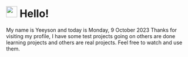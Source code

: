  <h1>
    <img src="https://emojis.slackmojis.com/emojis/images/1643510097/45343/hi.gif?1643510097" width="30"/> 
    Hello!
 </h1>
 <p>
    My name is Yeeyson and today is Monday, 9 October 2023
    Thanks for visiting my profile, I have some test projects going on others are done learning projects and others are real projects.
    Feel free to watch and use them.
 </p>